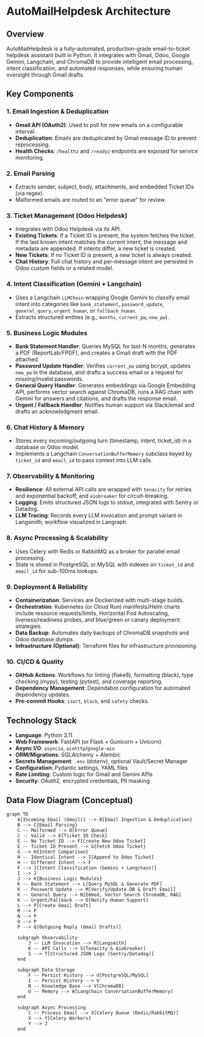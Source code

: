 # AutoMailHelpdesk Architecture

## Overview
AutoMailHelpdesk is a fully-automated, production-grade email-to-ticket helpdesk assistant built in Python. It integrates with Gmail, Odoo, Google Gemini, Langchain, and ChromaDB to provide intelligent email processing, intent classification, and automated responses, while ensuring human oversight through Gmail drafts.

## Key Components

### 1. Email Ingestion & Deduplication
- **Gmail API (OAuth2)**: Used to poll for new emails on a configurable interval.
- **Deduplication**: Emails are deduplicated by Gmail message ID to prevent reprocessing.
- **Health Checks**: `/healthz` and `/readyz` endpoints are exposed for service monitoring.

### 2. Email Parsing
- Extracts sender, subject, body, attachments, and embedded Ticket IDs (via regex).
- Malformed emails are routed to an "error queue" for review.

### 3. Ticket Management (Odoo Helpdesk)
- Integrates with Odoo Helpdesk via its API.
- **Existing Tickets**: If a Ticket ID is present, the system fetches the ticket. If the last known intent matches the current intent, the message and metadata are appended. If intents differ, a new ticket is created.
- **New Tickets**: If no Ticket ID is present, a new ticket is always created.
- **Chat History**: Full chat history and per-message intent are persisted in Odoo custom fields or a related model.

### 4. Intent Classification (Gemini + Langchain)
- Uses a Langchain `LLMChain` wrapping Google Gemini to classify email intent into categories like `bank_statement`, `password_update`, `general_query`, `urgent_human`, or `fallback_human`.
- Extracts structured entities (e.g., `months`, `current_pw`, `new_pw`).

### 5. Business Logic Modules
- **Bank Statement Handler**: Queries MySQL for last-N months, generates a PDF (ReportLab/FPDF), and creates a Gmail draft with the PDF attached.
- **Password Update Handler**: Verifies `current_pw` using bcrypt, updates `new_pw` in the database, and drafts a success email or a request for missing/invalid passwords.
- **General Query Handler**: Generates embeddings via Google Embedding API, performs vector search against ChromaDB, runs a RAG chain with Gemini for answers and citations, and drafts the response email.
- **Urgent / Fallback Handler**: Notifies human support via Slack/email and drafts an acknowledgment email.

### 6. Chat History & Memory
- Stores every incoming/outgoing turn (timestamp, intent, ticket_id) in a database or Odoo model.
- Implements a Langchain `ConversationBufferMemory` subclass keyed by `ticket_id` and `email_id` to pass context into LLM calls.

### 7. Observability & Monitoring
- **Resilience**: All external API calls are wrapped with `tenacity` for retries and exponential backoff, and `aiobreaker` for circuit-breaking.
- **Logging**: Emits structured JSON logs to stdout, integrated with Sentry or Datadog.
- **LLM Tracing**: Records every LLM invocation and prompt variant in Langsmith; workflow visualized in Langraph.

### 8. Async Processing & Scalability
- Uses Celery with Redis or RabbitMQ as a broker for parallel email processing.
- State is stored in PostgreSQL or MySQL with indexes on `ticket_id` and `email_id` for sub-100ms lookups.

### 9. Deployment & Reliability
- **Containerization**: Services are Dockerized with multi-stage builds.
- **Orchestration**: Kubernetes (or Cloud Run) manifests/Helm charts include resource requests/limits, Horizontal Pod Autoscaling, liveness/readiness probes, and blue/green or canary deployment strategies.
- **Data Backup**: Automates daily backups of ChromaDB snapshots and Odoo database dumps.
- **Infrastructure (Optional)**: Terraform files for infrastructure provisioning.

### 10. CI/CD & Quality
- **GitHub Actions**: Workflows for linting (flake8), formatting (black), type checking (mypy), testing (pytest), and coverage reporting.
- **Dependency Management**: Dependabot configuration for automated dependency updates.
- **Pre-commit Hooks**: `isort`, `black`, and `safety` checks.

## Technology Stack
- **Language**: Python 3.11
- **Web Framework**: FastAPI (or Flask + Gunicorn + Uvicorn)
- **Async I/O**: `asyncio`, `aiohttp`/`google-aio`
- **ORM/Migrations**: SQLAlchemy + Alembic
- **Secrets Management**: `.env` (dotenv), optional Vault/Secret Manager
- **Configuration**: Pydantic settings, YAML files
- **Rate Limiting**: Custom logic for Gmail and Gemini APIs
- **Security**: OAuth2, encrypted credentials, PII masking

## Data Flow Diagram (Conceptual)

```mermaid
graph TD
    A[Incoming Email (Gmail)] --> B{Email Ingestion & Deduplication}
    B --> C{Email Parsing}
    C -- Malformed --> D[Error Queue]
    C -- Valid --> E{Ticket ID Check}
    E -- No Ticket ID --> F[Create New Odoo Ticket]
    E -- Ticket ID Present --> G{Fetch Odoo Ticket}
    G --> H{Intent Comparison}
    H -- Identical Intent --> I[Append to Odoo Ticket]
    H -- Different Intent --> F
    F --> J[Intent Classification (Gemini + Langchain)]
    I --> J
    J --> K{Business Logic Modules}
    K -- Bank Statement --> L[Query MySQL & Generate PDF]
    K -- Password Update --> M[Verify/Update DB & Draft Email]
    K -- General Query --> N[Embed, Vector Search ChromaDB, RAG]
    K -- Urgent/Fallback --> O[Notify Human Support]
    L --> P[Create Gmail Draft]
    M --> P
    N --> P
    O --> P
    P --> Q[Outgoing Reply (Gmail Drafts)]
    
    subgraph Observability
        J -- LLM Invocation --> R[Langsmith]
        K -- API Calls --> S[Tenacity & Aiobreaker]
        S --> T[Structured JSON Logs (Sentry/Datadog)]
    end
    
    subgraph Data Storage
        F -- Persist History --> U[PostgreSQL/MySQL]
        I -- Persist History --> U
        N -- Knowledge Base --> V[ChromaDB]
        U -- Memory --> W[Langchain ConversationBufferMemory]
    end
    
    subgraph Async Processing
        C -- Process Email --> X[Celery Queue (Redis/RabbitMQ)]
        X --> Y[Celery Workers]
        Y --> J
    end
```


